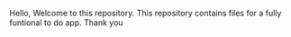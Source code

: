 Hello, Welcome to this repository. This repository contains files for a fully funtional to do app. Thank you